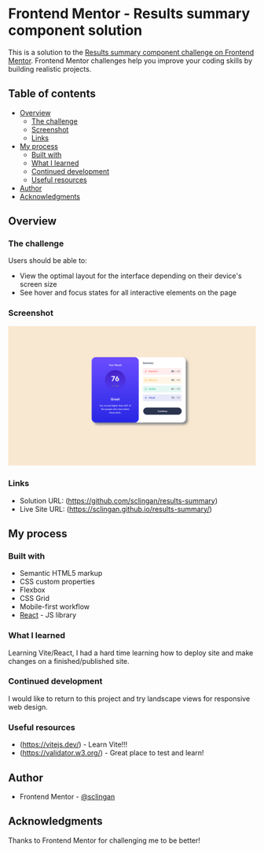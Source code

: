 # Frontend Mentor - Results summary component solution

This is a solution to the [Results summary component challenge on Frontend Mentor](https://www.frontendmentor.io/challenges/results-summary-component-CE_K6s0maV). Frontend Mentor challenges help you improve your coding skills by building realistic projects. 

## Table of contents

- [Overview](#overview)
  - [The challenge](#the-challenge)
  - [Screenshot](#screenshot)
  - [Links](#links)
- [My process](#my-process)
  - [Built with](#built-with)
  - [What I learned](#what-i-learned)
  - [Continued development](#continued-development)
  - [Useful resources](#useful-resources)
- [Author](#author)
- [Acknowledgments](#acknowledgments)


## Overview

### The challenge

Users should be able to:

- View the optimal layout for the interface depending on their device's screen size
- See hover and focus states for all interactive elements on the page

### Screenshot

![](./public/screenshot.png)


### Links

- Solution URL: (https://github.com/sclingan/results-summary)
- Live Site URL: (https://sclingan.github.io/results-summary/)

## My process

### Built with

- Semantic HTML5 markup
- CSS custom properties
- Flexbox
- CSS Grid
- Mobile-first workflow
- [React](https://reactjs.org/) - JS library


### What I learned

Learning Vite/React, I had a hard time learning how to deploy site and 
make changes on a finished/published site.

### Continued development

I would like to return to this project and try landscape views for responsive web design.

### Useful resources

- (https://vitejs.dev/) - Learn Vite!!!
- (https://validator.w3.org/) - Great place to test and learn!


## Author

- Frontend Mentor - [@sclingan](https://www.frontendmentor.io/profile/sclingan)


## Acknowledgments

Thanks to Frontend Mentor for challenging me to be better!
